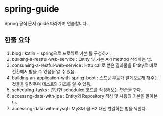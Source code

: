 # spring-guide
Spring 공식 문서 guide 따라가며 연습합니다.


## 한줄 요약
1. blog : kotlin + spring으로 프로젝트 기본 틀 구성하기.
2. building-a-restful-web-service : Entity 및 기본 API method 작성하는 법.
3. consuming-a-restful-web-service : Http call로 받은 결과물을 Entity로 바로 전환해서 받을 수 있음을 알 수 있음.
4. building-an-application-with-spring-boot : 스프링 부트가 알게모르게 해주는 것들을 알려주며 테스트의 기초를 알 수 있음.
5. scheduling-tasks : 간단한 scheduled 코드를 작성해보는 연습을 한다.
6. accessing-data-with-jpa : Entity와 Repository 작성 및 사용의 기본을 알아본다.
7. accessing-data-with-mysql : MySQL을 H2 대신 연결하는 법을 익힌다.
